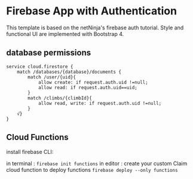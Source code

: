 # Firebase App with Authentication

This template is based on the netNinja's firebase auth tutorial.
Style and functional UI are implemented with Bootstrap 4.

## database permissions

```
service cloud.firestore {
    match /databases/{database}/documents {
        match /user/{uid}{
            allow create: if request.auth.uid !=null;
            allow read: if request.auth.uid==uid;
        }
        match /climbs/{climbId}{
            allow read, write: if request.auth.uid !=null;
        }
    √}
}
```

## Cloud Functions

install firebase CLI:

in terminal :
`firebase init functions`
in editor : create your custom Claim cloud function
to deploy functions
`firebase deploy --only functions`
